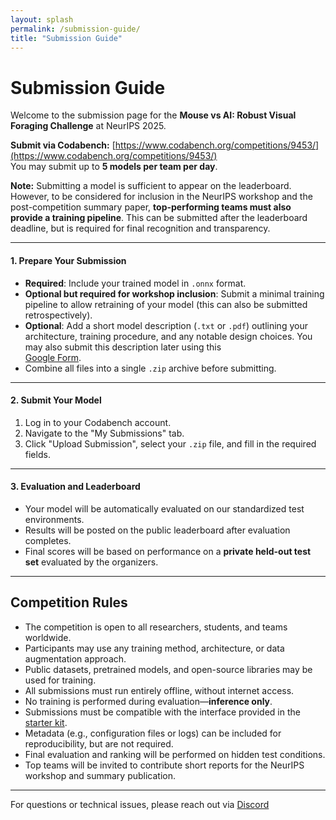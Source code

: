 ```yaml
---
layout: splash
permalink: /submission-guide/
title: "Submission Guide"
---
```


# Submission Guide

Welcome to the submission page for the **Mouse vs AI: Robust Visual Foraging Challenge** at NeurIPS 2025.

**Submit via Codabench:** [https://www.codabench.org/competitions/9453/](https://www.codabench.org/competitions/9453/)  
You may submit up to **5 models per team per day**.

**Note:** Submitting a model is sufficient to appear on the leaderboard. However, to be considered for inclusion in the NeurIPS workshop and the post-competition summary paper, **top-performing teams must also provide a training pipeline**. This can be submitted after the leaderboard deadline, but is required for final recognition and transparency.

---

#### 1. Prepare Your Submission

- **Required**: Include your trained model in `.onnx` format.
- **Optional but required for workshop inclusion**: Submit a minimal training pipeline to allow retraining of your model (this can also be submitted retrospectively).
- **Optional**: Add a short model description (`.txt` or `.pdf`) outlining your architecture, training procedure, and any notable design choices. You may also submit this description later using this  
  [Google Form](https://docs.google.com/forms/d/e/1FAIpQLSdIvZk0fZhpO0u-bqwRpFUFcg61gMQ8Bqtq3tG3qbds2WfEWA/viewform).
- Combine all files into a single `.zip` archive before submitting.

---

#### 2. Submit Your Model

1. Log in to your Codabench account.
2. Navigate to the "My Submissions" tab.
3. Click "Upload Submission", select your `.zip` file, and fill in the required fields.

---

#### 3. Evaluation and Leaderboard

- Your model will be automatically evaluated on our standardized test environments.
- Results will be posted on the public leaderboard after evaluation completes.
- Final scores will be based on performance on a **private held-out test set** evaluated by the organizers.

---

## Competition Rules

- The competition is open to all researchers, students, and teams worldwide.
- Participants may use any training method, architecture, or data augmentation approach.
- Public datasets, pretrained models, and open-source libraries may be used for training.
- All submissions must run entirely offline, without internet access.
- No training is performed during evaluation—**inference only**.
- Submissions must be compatible with the interface provided in the [starter kit](https://robustforaging.github.io/general-training-guide/).
- Metadata (e.g., configuration files or logs) can be included for reproducibility, but are not required.
- Final evaluation and ranking will be performed on hidden test conditions.
- Top teams will be invited to contribute short reports for the NeurIPS workshop and summary publication.

--- 
For questions or technical issues, please reach out via [Discord](https://discord.gg/7mJPh5QMB7)



